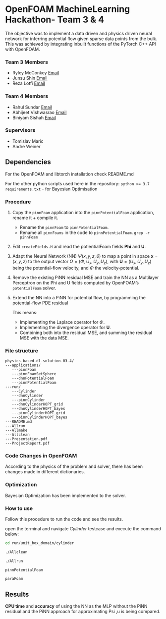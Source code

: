# OpenFOAM MachineLearning Hackathon- Team 3 & 4
 
The objective was to implement a data driven and physics driven neural network for inferring potential flow given sparse data points from the bulk. 
This was achieved by integrating inbuilt functions of the PyTorch C++ API with OpenFOAM.

### Team 3 Members
   - Ryley McConkey [Email](rmcconke@uwaterloo.ca "rmcconke@uwaterloo.ca")
   - Junsu Shin [Email](junsu.shin@unibw.de "junsu.shin@unibw.de")
   - Reza Lotfi [Email](rezalotfi127@gmail.com "rezalotfi127@gmail.com")

### Team 4 Members
   - Rahul Sundar [Email](rahulsundar95@smail.iitm.ac.in "rahulsundar95@smail.iitm.ac.in")
   - Abhijeet Vishwasrao [Email](abhijeet.vishwasrao@polytechnique.edu "abhijeet.vishwasrao@polytechnique.edu")
   - Biniyam Sishah [Email](biniyamsishah@gmail.com "biniyamsishah@gmail.com")

### Supervisors
   - Tomislav Maric
   - Andre Weiner   

## Dependencies
For the OpenFOAM and libtorch installation check README.md

For the other python scripts used here in the repository:
`python >= 3.7`
`requirements.txt` - for Bayesian Optimisation

### Procedure
1. Copy the `pinnFoam` application into the `pinnPotentialFoam` application, rename it + compile it.
   - Rename the `pinnFoam` to `pinnPotentialFoam`.
   - Rename all `pinnFoams` in the code to `pinnPotentialFoam`. `grep -r pinnFoam`
2. Edit `createFields.H` and read the potientialFoam fields **Phi** and **U**.
3. Adapt the Neural Network (NN) $\Psi(x,y,z,\theta)$ to map a point in space $\boldsymbol{x} =(x,y,z)$ to the output vector $O=(\Phi,U_x, U_y, U_z)$, with $\boldsymbol{U}=(U_x, U_y, U_z)$ being the potential-flow velocity, and $\Phi$ the velocity-potential. 
4. Remove the existing PiNN residual MSE and train the NN as a Multilayer Perceptron on the Phi and U fields computed by OpenFOAM’s `potentialFoam` solver.
5. Extend the NN into a PiNN for potential flow, by programming the potential-flow PDE residual 
    
    This means: 
   - Implementing the Laplace operator for $\Phi$.
   - Implementing the divergence operator for $\boldsymbol{U}$.
   - Combining both into the residual MSE, and summing the residual MSE with the data MSE.


### File structure

```
physics-based-dl-solution-03-4/
---applications/
   ---pinnFoam
   ---pinnFoamSetSphere
   ---dnnPotentialFoam
   ---pinnPotentialFoam
---run/
   ---Cylinder
   ---dnnCylinder
   ---pinnCylinder
   ---dnnCylinderHOPT_grid
   ---dnnCylinderHOPT_bayes
   ---pinnCylinderHOPT_grid
   ---pinnCylinderHOPT_bayes
---README.md
---Allrun
---Allmake
---Allclean
---Presentation.pdf
---ProjectReport.pdf
```

### Code Changes in OpenFOAM
According to the physics of the problem and solver, there has been changes made in different dictionaries.




### Optimization
Bayesian Optimization has been implemented to the solver.  
### How to use
Follow this procedure to run the code and see the results.

open the terminal and navigate _Cylinder_ testcase and execute the command below:

```bash
cd run/unit_box_domain/cylinder

./Allclean

./Allrun

pinnPotentialFoam

paraFoam

```

## Results
**CPU time** and **accuracy** of using the NN as the MLP without the PiNN residual and the PiNN approach for approximating Psi ,u is being compared.
